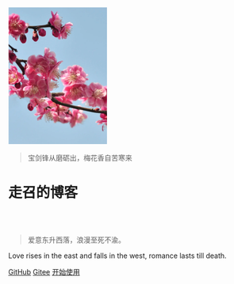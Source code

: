 <!-- _coverpage.md -->

![456789456](images/456789456.png)

>  宝剑锋从磨砺出，梅花香自苦寒来

# **走召的博客**

<br>

<span id="busuanzi_container_site_pv" style='display:none'>
 👀本站总访问量：<span id="busuanzi_value_site_pv"></span> 次
</span>
<span id="busuanzi_container_site_uv" style='display:none'>
    | 🚵本站总访客数：<span id="busuanzi_value_site_uv"></span> 人
</span>

<br>




 > 爱意东升西落，浪漫至死不渝。

Love rises in the east and falls in the west, romance lasts till death.

[GitHub](https://github.com/zouzhaozzzz )		[Gitee](https://gitee.com/zouzhaoz) 	[开始使用](/README.md)












